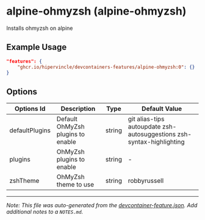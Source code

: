 
# alpine-ohmyzsh (alpine-ohmyzsh)

Installs ohmyzsh on alpine

## Example Usage

```json
"features": {
    "ghcr.io/hipervincle/devcontainers-features/alpine-ohmyzsh:0": {}
}
```

## Options

| Options Id | Description | Type | Default Value |
|-----|-----|-----|-----|
| defaultPlugins | Default OhMyZsh plugins to enable | string | git alias-tips autoupdate zsh-autosuggestions zsh-syntax-highlighting |
| plugins | OhMyZsh plugins to enable | string | - |
| zshTheme | OhMyZsh theme to use | string | robbyrussell |



---

_Note: This file was auto-generated from the [devcontainer-feature.json](https://github.com/hipervincle/devcontainers-features/blob/main/src/alpine-ohmyzsh/devcontainer-feature.json).  Add additional notes to a `NOTES.md`._
